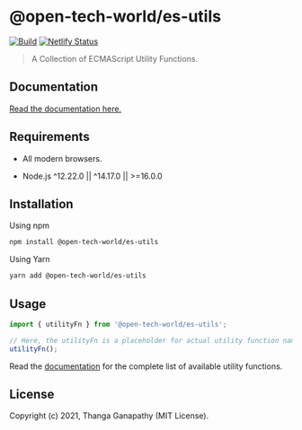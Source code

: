 # @open-tech-world/es-utils

[![Build](https://github.com/open-tech-world/es-utils/actions/workflows/build.yml/badge.svg)](https://github.com/open-tech-world/es-utils/actions/workflows/build.yml) [![Netlify Status](https://api.netlify.com/api/v1/badges/46461c00-ef9b-4e68-a60e-390f8d030ed4/deploy-status)](https://app.netlify.com/sites/es-utils/deploys)

> A Collection of ECMAScript Utility Functions.

## Documentation

[Read the documentation here.](https://es-utils.netlify.app/)

## Requirements

 - All modern browsers.

 - Node.js ^12.22.0 || ^14.17.0 || >=16.0.0


## Installation

Using npm
```sh
npm install @open-tech-world/es-utils
```
Using Yarn
```sh
yarn add @open-tech-world/es-utils
```

## Usage

```ts
import { utilityFn } from '@open-tech-world/es-utils';

// Here, the utilityFn is a placeholder for actual utility function name.
utilityFn(); 
```

Read the [documentation](https://es-utils.netlify.app/) for the complete list of available utility functions.

## License

Copyright (c) 2021, Thanga Ganapathy (MIT License).
